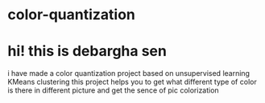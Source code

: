 # color-quantization
# hi! this is debargha sen 
i have made a color quantization project based on unsupervised learning KMeans clustering 
this project helps you to get what different type of color is there in different picture and get the sence of pic colorization
